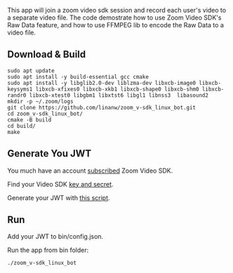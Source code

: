 This app will join a zoom video sdk session and record each user's video to a separate video file. 
The code demostrate how to use Zoom Video SDK's Raw Data feature, and how to use FFMPEG lib to encode the Raw Data to a video file. 

## Download & Build

```
sudo apt update
sudo apt install -y build-essential gcc cmake
sudo apt install -y libglib2.0-dev liblzma-dev libxcb-image0 libxcb-keysyms1 libxcb-xfixes0 libxcb-xkb1 libxcb-shape0 libxcb-shm0 libxcb-randr0 libxcb-xtest0 libgbm1 libxtst6 libgl1 libnss3  libasound2
mkdir -p ~/.zoom/logs
git clone https://github.com/linanw/zoom_v-sdk_linux_bot.git
cd zoom_v-sdk_linux_bot/
cmake -B build
cd build/
make
```

## Generate You JWT
You much have an account [subscribed](https://marketplace.zoom.us/docs/sdk/video/developer-accounts/) Zoom Video SDK. 

Find your Video SDK [key and secret](https://marketplace.zoom.us/docs/sdk/video/auth/#get-video-sdk-key-and-secret). 

Generate your JWT with [this script](https://gist.github.com/linanw/9144d9bfc84da4076ab5beb04d4f9db1).

## Run 
Add your JWT to bin/config.json.

Run the app from bin folder:
```
./zoom_v-sdk_linux_bot
```
